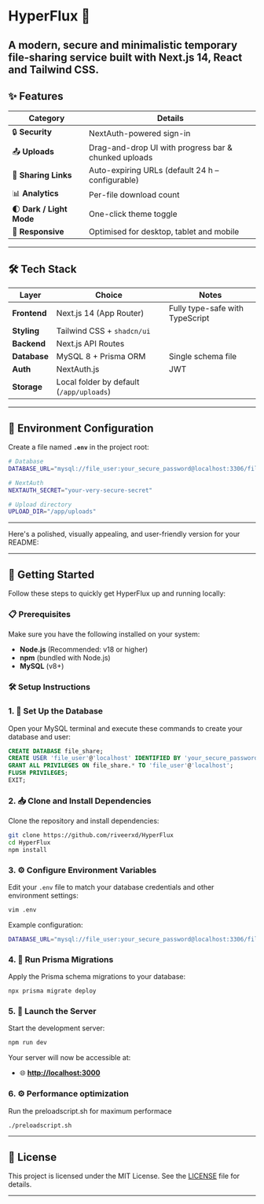 # HyperFlux 📁

A modern, **secure** and **minimalistic** temporary file-sharing service built with **Next.js 14**, React and Tailwind CSS.  
---

## ✨ Features

| Category | Details |
| -------- | ------- |
| 🔒 **Security** | NextAuth-powered sign-in |
| 📤 **Uploads** | Drag-and-drop UI with progress bar & chunked uploads |
| 🔗 **Sharing Links** | Auto-expiring URLs (default 24 h – configurable) |
| 📊 **Analytics** | Per-file download count |
| 🌓 **Dark / Light Mode** | One-click theme toggle |
| 📱 **Responsive** | Optimised for desktop, tablet and mobile |

---

## 🛠️ Tech Stack

| Layer | Choice | Notes |
| ----- | ------ | ----- |
| **Frontend** | Next.js 14 (App Router) | Fully type-safe with TypeScript |
| **Styling** | Tailwind CSS&nbsp;+&nbsp;`shadcn/ui` |
| **Backend** | Next.js API Routes |
| **Database** | MySQL 8 + Prisma ORM | Single schema file |
| **Auth** | NextAuth.js | JWT |
| **Storage** | Local folder by default (`/app/uploads`) |

---

## 🔧 Environment Configuration

Create a file named **`.env`** in the project root:

```bash
# Database
DATABASE_URL="mysql://file_user:your_secure_password@localhost:3306/file_share"

# NextAuth
NEXTAUTH_SECRET="your-very-secure-secret"

# Upload directory
UPLOAD_DIR="/app/uploads"
```

---

Here's a polished, visually appealing, and user-friendly version for your README:

---

## 🚀 Getting Started

Follow these steps to quickly get HyperFlux up and running locally:

### 📋 Prerequisites

Make sure you have the following installed on your system:

* **Node.js** (Recommended: v18 or higher)
* **npm** (bundled with Node.js)
* **MySQL** (v8+)

### 🛠️ Setup Instructions

### 1. 🔧 Set Up the Database

Open your MySQL terminal and execute these commands to create your database and user:

```sql
CREATE DATABASE file_share;
CREATE USER 'file_user'@'localhost' IDENTIFIED BY 'your_secure_password';
GRANT ALL PRIVILEGES ON file_share.* TO 'file_user'@'localhost';
FLUSH PRIVILEGES;
EXIT;
```

### 2. 📥 Clone and Install Dependencies

Clone the repository and install dependencies:

```bash
git clone https://github.com/riveerxd/HyperFlux
cd HyperFlux
npm install
```

### 3. ⚙️ Configure Environment Variables

Edit your `.env` file to match your database credentials and other environment settings:

```bash
vim .env
```

Example configuration:

```bash
DATABASE_URL="mysql://file_user:your_secure_password@localhost:3306/file_share"
```


### 4. 🚧 Run Prisma Migrations

Apply the Prisma schema migrations to your database:

```bash
npx prisma migrate deploy
```


### 5. 🚀 Launch the Server

Start the development server:

```bash
npm run dev
```

Your server will now be accessible at:

* 🌐 **[http://localhost:3000](http://localhost:3000)**


### 6. ⚙️ Performance optimization

Run the preloadscript.sh for maximum performace

```bash
./preloadscript.sh
```

---



## 📝 License

This project is licensed under the MIT License. See the [LICENSE](https://github.com/riveerxd/HyperFlux/blob/main/LICENSE) file for details.

---